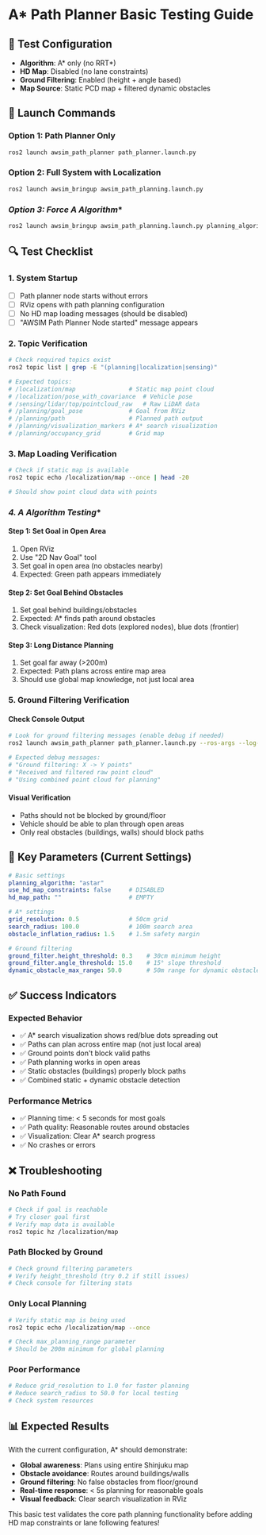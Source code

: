 # A* Path Planner Basic Testing Guide

## 🎯 **Test Configuration**
- **Algorithm**: A* only (no RRT*)
- **HD Map**: Disabled (no lane constraints)
- **Ground Filtering**: Enabled (height + angle based)
- **Map Source**: Static PCD map + filtered dynamic obstacles

## 🚀 **Launch Commands**

### **Option 1: Path Planner Only**
```bash
ros2 launch awsim_path_planner path_planner.launch.py
```

### **Option 2: Full System with Localization**
```bash
ros2 launch awsim_bringup awsim_path_planning.launch.py
```

### **Option 3: Force A* Algorithm**
```bash
ros2 launch awsim_bringup awsim_path_planning.launch.py planning_algorithm:=astar
```

## 🔍 **Test Checklist**

### **1. System Startup**
- [ ] Path planner node starts without errors
- [ ] RViz opens with path planning configuration
- [ ] No HD map loading messages (should be disabled)
- [ ] "AWSIM Path Planner Node started" message appears

### **2. Topic Verification**
```bash
# Check required topics exist
ros2 topic list | grep -E "(planning|localization|sensing)"

# Expected topics:
# /localization/map               # Static map point cloud
# /localization/pose_with_covariance  # Vehicle pose
# /sensing/lidar/top/pointcloud_raw   # Raw LiDAR data
# /planning/goal_pose             # Goal from RViz
# /planning/path                  # Planned path output
# /planning/visualization_markers # A* search visualization
# /planning/occupancy_grid        # Grid map
```

### **3. Map Loading Verification**
```bash
# Check if static map is available
ros2 topic echo /localization/map --once | head -20

# Should show point cloud data with points
```

### **4. A* Algorithm Testing**

#### **Step 1: Set Goal in Open Area**
1. Open RViz
2. Use "2D Nav Goal" tool
3. Set goal in open area (no obstacles nearby)
4. Expected: Green path appears immediately

#### **Step 2: Set Goal Behind Obstacles**  
1. Set goal behind buildings/obstacles
2. Expected: A* finds path around obstacles
3. Check visualization: Red dots (explored nodes), blue dots (frontier)

#### **Step 3: Long Distance Planning**
1. Set goal far away (>200m)
2. Expected: Path plans across entire map area
3. Should use global map knowledge, not just local area

### **5. Ground Filtering Verification**

#### **Check Console Output**
```bash
# Look for ground filtering messages (enable debug if needed)
ros2 launch awsim_path_planner path_planner.launch.py --ros-args --log-level DEBUG

# Expected debug messages:
# "Ground filtering: X -> Y points"
# "Received and filtered raw point cloud"
# "Using combined point cloud for planning"
```

#### **Visual Verification**
- Paths should not be blocked by ground/floor
- Vehicle should be able to plan through open areas
- Only real obstacles (buildings, walls) should block paths

## 🔧 **Key Parameters (Current Settings)**

```yaml
# Basic settings
planning_algorithm: "astar"
use_hd_map_constraints: false     # DISABLED
hd_map_path: ""                   # EMPTY

# A* settings
grid_resolution: 0.5              # 50cm grid
search_radius: 100.0              # 100m search area
obstacle_inflation_radius: 1.5    # 1.5m safety margin

# Ground filtering
ground_filter.height_threshold: 0.3    # 30cm minimum height
ground_filter.angle_threshold: 15.0    # 15° slope threshold
dynamic_obstacle_max_range: 50.0       # 50m range for dynamic obstacles
```

## ✅ **Success Indicators**

### **Expected Behavior**
- ✅ A* search visualization shows red/blue dots spreading out
- ✅ Paths can plan across entire map (not just local area)
- ✅ Ground points don't block valid paths
- ✅ Path planning works in open areas
- ✅ Static obstacles (buildings) properly block paths
- ✅ Combined static + dynamic obstacle detection

### **Performance Metrics**
- ✅ Planning time: < 5 seconds for most goals
- ✅ Path quality: Reasonable routes around obstacles
- ✅ Visualization: Clear A* search progress
- ✅ No crashes or errors

## ❌ **Troubleshooting**

### **No Path Found**
```bash
# Check if goal is reachable
# Try closer goal first
# Verify map data is available
ros2 topic hz /localization/map
```

### **Path Blocked by Ground**
```bash
# Check ground filtering parameters
# Verify height_threshold (try 0.2 if still issues)
# Check console for filtering stats
```

### **Only Local Planning**
```bash
# Verify static map is being used
ros2 topic echo /localization/map --once

# Check max_planning_range parameter
# Should be 200m minimum for global planning
```

### **Poor Performance**
```bash
# Reduce grid_resolution to 1.0 for faster planning
# Reduce search_radius to 50.0 for local testing
# Check system resources
```

## 📊 **Expected Results**

With the current configuration, A* should demonstrate:
- **Global awareness**: Plans using entire Shinjuku map
- **Obstacle avoidance**: Routes around buildings/walls
- **Ground filtering**: No false obstacles from floor/ground
- **Real-time response**: < 5s planning for reasonable goals
- **Visual feedback**: Clear search visualization in RViz

This basic test validates the core path planning functionality before adding HD map constraints or lane following features!
